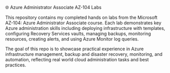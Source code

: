 🌐 Azure Administrator Associate AZ-104 Labs

This repository contains my completed hands on labs from the Microsoft AZ-104: Azure Administrator Associate course. Each lab demonstrates key Azure administration skills including deploying infrastructure with templates, configuring Recovery Services vaults, managing backups, monitoring resources, creating alerts, and using Azure Monitor log queries.

The goal of this repo is to showcase practical experience in Azure infrastructure management, backup and disaster recovery, monitoring, and automation, reflecting real world cloud administration tasks and best practices.
